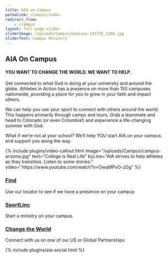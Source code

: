 ```yaml
---
title: AIA on Campus
permalink: /campus/index
redirect_from:
    - /campus
layout: full-page-slider
sliderImage: /uploads/Campus/madison-141735_1280.jpg
sliderText: Campus Ministry
---
```

<div class="container">
<h2 class="title text-center">AIA <span class="light first-color">On Campus</span></h2>
<h4 class="title text-center first-color">YOU WANT TO CHANGE THE WORLD. WE WANT TO HELP.</h4>
<p>Get connected to what God is doing at your university and around the globe. Athletes in Action has a presence on more than 150 campuses nationwide, providing a place for you to grow in your faith and impact others.</p>
<p>We can help you use your sport to connect with others around the world. This happens primarily through camps and tours. Grab a teammate and head to Colorado (or even Colombia!) and experience a life-changing summer with God.</p>
<p>What if we’re not at your school? We‘ll help YOU start AIA on your campus and support you along the way.</p>
</div>
{% include plugins/video-callout.html image="/uploads/Campus/campus-arizona.jpg" text="College is Real Life" byLine="AIA strives to help athletes as they transition. Listen to some stories." video="https://www.youtube.com/watch?v=OwqMPxO-zDg" %}
<div class="container mt20">
    <div class="row">
        <div class="col-md-4">
            <div class="service vertical text-center">
                <span class="service-icon">
                    <i class="icon-pointer"></i>
                </span>
                <div class="service-content">
                    <h3 class="service-title title-underblock dark text-uppercase text-center">
                        <a href="/campus/find">Find</a>
                    </h3>
                    <p><span>Use our locator to see if we have a presence on your campus</span></p>
                </div>
            </div>
        </div>
        <div class="col-md-4">
            <div class="service vertical text-center">
                <span class="service-icon">
                    <i class="fa fa-building"></i>
                </span>
                <div class="service-content">
                    <h3 class="service-title title-underblock dark text-uppercase text-center"><a href="/campus/sportLinc">SportLinc</a></h3>
                    <p><span>Start a ministry on your campus.</span></p>
                </div>
            </div>
        </div>
        <div class="col-md-4">
            <div class="service vertical text-center">
                <span class="service-icon"><i class="icon-globe"></i></span>
                <div class="service-content">
                    <h3 class="service-title title-underblock dark text-uppercase text-center"><a href="/partnership">Change the World</a></h3>
                    <p>Connect with us on one of our US or Global Partnerships</p>
                </div>
            </div>
        </div>
    </div>
    <div class="row">
        {% include plugins/aia-social.html %}
    </div>
</div>

